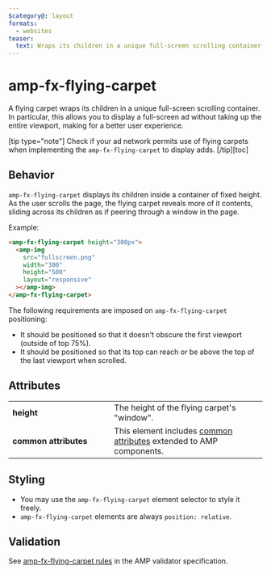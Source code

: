```yaml
---
$category@: layout
formats:
  - websites
teaser:
  text: Wraps its children in a unique full-screen scrolling container allowing you to display a full-screen ad without taking up the entire viewport.
---
```


<!---
Copyright 2016 The AMP HTML Authors. All Rights Reserved.

Licensed under the Apache License, Version 2.0 (the "License");
you may not use this file except in compliance with the License.
You may obtain a copy of the License at

      http://www.apache.org/licenses/LICENSE-2.0

Unless required by applicable law or agreed to in writing, software
distributed under the License is distributed on an "AS-IS" BASIS,
WITHOUT WARRANTIES OR CONDITIONS OF ANY KIND, either express or implied.
See the License for the specific language governing permissions and
limitations under the License.
-->

# amp-fx-flying-carpet

A flying carpet wraps its children in a unique full-screen scrolling container. In particular, this allows you to display a full-screen ad without taking up the entire viewport, making for a better user experience.

[tip type="note"]
Check if your ad network permits use of flying carpets when implementing the `amp-fx-flying-carpet` to display adds.
[/tip][toc]

## Behavior

`amp-fx-flying-carpet` displays its children inside a container of fixed height. As the user scrolls the page, the flying carpet reveals more of it contents, sliding across its children as if peering through a window in the page.

Example:

```html
<amp-fx-flying-carpet height="300px">
  <amp-img
    src="fullscreen.png"
    width="300"
    height="500"
    layout="responsive"
  ></amp-img>
</amp-fx-flying-carpet>
```

The following requirements are imposed on `amp-fx-flying-carpet` positioning:

- It should be positioned so that it doesn't obscure the first viewport (outside of top 75%).
- It should be positioned so that its top can reach or be above the top of the last viewport when scrolled.

## Attributes

<table>
  <tr>
    <td width="40%"><strong>height</strong></td>
    <td>The height of the flying carpet's "window".</td>
  </tr>
  <tr>
    <td width="40%"><strong>common attributes</strong></td>
    <td>This element includes <a href="https://amp.dev/documentation/guides-and-tutorials/learn/common_attributes">common attributes</a> extended to AMP components.</td>
  </tr>
</table>

## Styling

- You may use the `amp-fx-flying-carpet` element selector to style it freely.
- `amp-fx-flying-carpet` elements are always `position: relative`.

## Validation

See [amp-fx-flying-carpet rules](https://github.com/ampproject/amphtml/blob/master/extensions/amp-fx-flying-carpet/validator-amp-fx-flying-carpet.protoascii) in the AMP validator specification.
